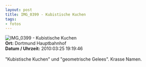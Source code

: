```yaml
--- 
layout: post
title: IMG_0399 - Kubistische Kuchen
tags: 
- fotos
---
```

<img src="http://blog.fabianonline.de/wp-content/main/2010_07/IMG_0399.jpg" alt="IMG_0399 - Kubistische Kuchen" class="aligncenter" /><br>
<strong>Ort:</strong> Dortmund Hauptbahnhof<br>
<strong>Datum / Uhrzeit:</strong> 2010:03:25 19:19:46<br>
<br>
"Kubistische Kuchen" und "geometrische Gelees". Krasse Namen.
